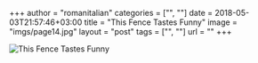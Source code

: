 +++
author = "romanitalian"
categories = ["", ""]
date = 2018-05-03T21:57:46+03:00
title = "This Fence Tastes Funny"
image = "imgs/page14.jpg"
layout = "post"
tags = ["", ""]
url = ""
+++

<img src="/imgs/page14.jpg" alt="This Fence Tastes Funny">